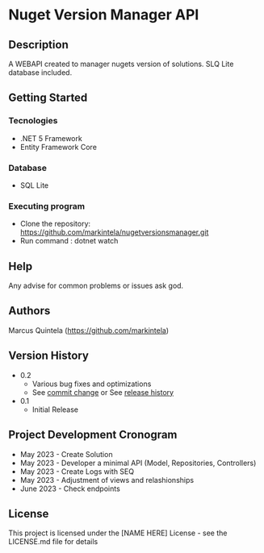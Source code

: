 # Nuget Version Manager API

## Description
A WEBAPI created to manager nugets version of solutions.
SLQ Lite database included.

## Getting Started

### Tecnologies
* .NET 5 Framework
* Entity Framework Core

### Database
* SQL Lite

### Executing program
* Clone the repository: https://github.com/markintela/nugetversionsmanager.git
* Run command : dotnet watch

## Help
Any advise for common problems or issues ask god.

## Authors
Marcus Quintela (https://github.com/markintela) 

## Version History

* 0.2
    * Various bug fixes and optimizations
    * See [commit change]() or See [release history]()
* 0.1
    * Initial Release

## Project Development Cronogram

* May 2023 - Create Solution
* May 2023 - Developer a minimal API (Model, Repositories, Controllers)
* May 2023 - Create Logs with SEQ
* May 2023 - Adjustment of views and relashionships
* June 2023 - Check endpoints

## License

This project is licensed under the [NAME HERE] License - see the LICENSE.md file for details






